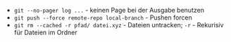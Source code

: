 * `git --no-pager log ...` - keinen Page bei der Ausgabe benutzen
* `git push --force remote-repo local-branch` - Pushen forcen
* `git rm --cached -r pfad/ datei.xyz` - Dateien untracken; `-r` - Rekurisiv für Dateien im Ordner
